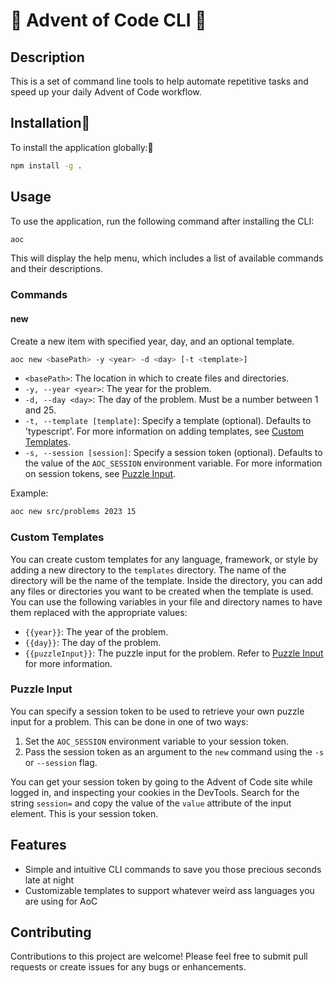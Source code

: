 # 🎄 Advent of Code CLI 🎄

## Description

This is a set of command line tools to help automate repetitive tasks and speed up your daily Advent of Code workflow.

## Installation🎄

To install the application globally:🎄

```bash
npm install -g .
```

## Usage

To use the application, run the following command after installing the CLI:

```bash
aoc
```

This will display the help menu, which includes a list of available commands and their descriptions.

### Commands

#### new

Create a new item with specified year, day, and an optional template.

```bash
aoc new <basePath> -y <year> -d <day> [-t <template>]
```

- `<basePath>`: The location in which to create files and directories.
- `-y, --year <year>`: The year for the problem.
- `-d, --day <day>`: The day of the problem. Must be a number between 1 and 25.
- `-t, --template [template]`: Specify a template (optional). Defaults to 'typescript'. For more information on adding templates, see [Custom Templates](#custom-templates).
- `-s, --session [session]`: Specify a session token (optional). Defaults to the value of the `AOC_SESSION` environment variable. For more information on session tokens, see [Puzzle Input](#puzzle-input).

Example:

```bash
aoc new src/problems 2023 15
```

### Custom Templates
You can create custom templates for any language, framework, or style by adding a new directory to the `templates` directory. The name of the directory will be the name of the template. Inside the directory, you can add any files or directories you want to be created when the template is used. You can use the following variables in your file and directory names to have them replaced with the appropriate values: 

- `{{year}}`: The year of the problem.
- `{{day}}`: The day of the problem.
- `{{puzzleInput}}`: The puzzle input for the problem. Refer to [Puzzle Input](#puzzle-input) for more information.


### Puzzle Input

You can specify a session token to be used to retrieve your own puzzle input for a problem. This can be done in one of two ways:

1. Set the `AOC_SESSION` environment variable to your session token.
2. Pass the session token as an argument to the `new` command using the `-s` or `--session` flag.


You can get your session token by going to the Advent of Code site while logged in, and inspecting your cookies in the DevTools. Search for the string `session=` and copy the value of the `value` attribute of the input element. This is your session token.

## Features

- Simple and intuitive CLI commands to save you those precious seconds late at night
- Customizable templates to support whatever weird ass languages you are using for AoC

## Contributing

Contributions to this project are welcome! Please feel free to submit pull requests or create issues for any bugs or enhancements.